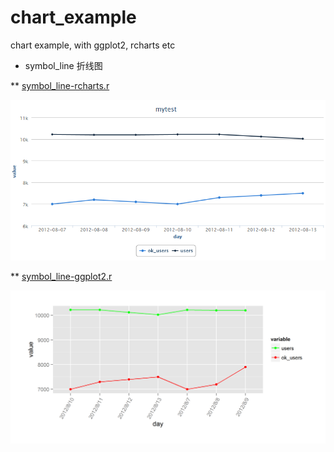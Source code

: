 chart_example
=============

chart example,  with  ggplot2, rcharts etc

* symbol_line 折线图

** [symbol_line-rcharts.r](symbol_line-rcharts.r)

![symbol_line-rcharts.png](symbol_line-rcharts.png)

** [symbol_line-ggplot2.r](symbol_line-ggplot2.r)

![symbol_line-ggplot2.png](symbol_line-ggplot2.png)

